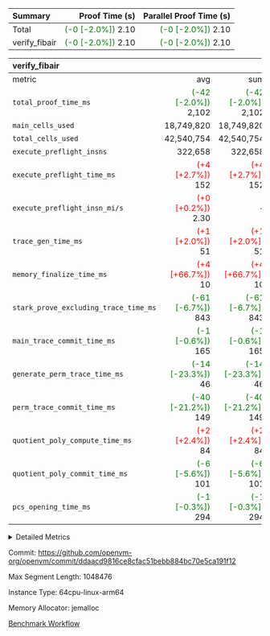 | Summary | Proof Time (s) | Parallel Proof Time (s) |
|:---|---:|---:|
| Total | <span style='color: green'>(-0 [-2.0%])</span> 2.10 | <span style='color: green'>(-0 [-2.0%])</span> 2.10 |
| verify_fibair | <span style='color: green'>(-0 [-2.0%])</span> 2.10 | <span style='color: green'>(-0 [-2.0%])</span> 2.10 |


| verify_fibair |||||
|:---|---:|---:|---:|---:|
|metric|avg|sum|max|min|
| `total_proof_time_ms ` | <span style='color: green'>(-42 [-2.0%])</span> 2,102 | <span style='color: green'>(-42 [-2.0%])</span> 2,102 | <span style='color: green'>(-42 [-2.0%])</span> 2,102 | <span style='color: green'>(-42 [-2.0%])</span> 2,102 |
| `main_cells_used     ` |  18,749,820 |  18,749,820 |  18,749,820 |  18,749,820 |
| `total_cells_used    ` |  42,540,754 |  42,540,754 |  42,540,754 |  42,540,754 |
| `execute_preflight_insns` |  322,658 |  322,658 |  322,658 |  322,658 |
| `execute_preflight_time_ms` | <span style='color: red'>(+4 [+2.7%])</span> 152 | <span style='color: red'>(+4 [+2.7%])</span> 152 | <span style='color: red'>(+4 [+2.7%])</span> 152 | <span style='color: red'>(+4 [+2.7%])</span> 152 |
| `execute_preflight_insn_mi/s` | <span style='color: red'>(+0 [+0.2%])</span> 2.30 | -          | <span style='color: red'>(+0 [+0.2%])</span> 2.30 | <span style='color: red'>(+0 [+0.2%])</span> 2.30 |
| `trace_gen_time_ms   ` | <span style='color: red'>(+1 [+2.0%])</span> 51 | <span style='color: red'>(+1 [+2.0%])</span> 51 | <span style='color: red'>(+1 [+2.0%])</span> 51 | <span style='color: red'>(+1 [+2.0%])</span> 51 |
| `memory_finalize_time_ms` | <span style='color: red'>(+4 [+66.7%])</span> 10 | <span style='color: red'>(+4 [+66.7%])</span> 10 | <span style='color: red'>(+4 [+66.7%])</span> 10 | <span style='color: red'>(+4 [+66.7%])</span> 10 |
| `stark_prove_excluding_trace_time_ms` | <span style='color: green'>(-61 [-6.7%])</span> 843 | <span style='color: green'>(-61 [-6.7%])</span> 843 | <span style='color: green'>(-61 [-6.7%])</span> 843 | <span style='color: green'>(-61 [-6.7%])</span> 843 |
| `main_trace_commit_time_ms` | <span style='color: green'>(-1 [-0.6%])</span> 165 | <span style='color: green'>(-1 [-0.6%])</span> 165 | <span style='color: green'>(-1 [-0.6%])</span> 165 | <span style='color: green'>(-1 [-0.6%])</span> 165 |
| `generate_perm_trace_time_ms` | <span style='color: green'>(-14 [-23.3%])</span> 46 | <span style='color: green'>(-14 [-23.3%])</span> 46 | <span style='color: green'>(-14 [-23.3%])</span> 46 | <span style='color: green'>(-14 [-23.3%])</span> 46 |
| `perm_trace_commit_time_ms` | <span style='color: green'>(-40 [-21.2%])</span> 149 | <span style='color: green'>(-40 [-21.2%])</span> 149 | <span style='color: green'>(-40 [-21.2%])</span> 149 | <span style='color: green'>(-40 [-21.2%])</span> 149 |
| `quotient_poly_compute_time_ms` | <span style='color: red'>(+2 [+2.4%])</span> 84 | <span style='color: red'>(+2 [+2.4%])</span> 84 | <span style='color: red'>(+2 [+2.4%])</span> 84 | <span style='color: red'>(+2 [+2.4%])</span> 84 |
| `quotient_poly_commit_time_ms` | <span style='color: green'>(-6 [-5.6%])</span> 101 | <span style='color: green'>(-6 [-5.6%])</span> 101 | <span style='color: green'>(-6 [-5.6%])</span> 101 | <span style='color: green'>(-6 [-5.6%])</span> 101 |
| `pcs_opening_time_ms ` | <span style='color: green'>(-1 [-0.3%])</span> 294 | <span style='color: green'>(-1 [-0.3%])</span> 294 | <span style='color: green'>(-1 [-0.3%])</span> 294 | <span style='color: green'>(-1 [-0.3%])</span> 294 |



<details>
<summary>Detailed Metrics</summary>

|  | verify_program_compile_ms | verify_fibair_time_ms | total_cells | stark_prove_excluding_trace_time_ms | quotient_poly_compute_time_ms | quotient_poly_commit_time_ms | perm_trace_commit_time_ms | pcs_opening_time_ms | main_trace_commit_time_ms |
| --- | --- | --- | --- | --- | --- | --- | --- | --- |
|  | 7 | 2,102 | 65,536 | 40 | 1 | 6 | 0 | 24 | 7 | 

| air_name | rows | quotient_deg | main_cols | interactions | constraints | cells |
| --- | --- | --- | --- | --- | --- | --- |
| AccessAdapterAir<2> |  | 2 |  | 5 | 12 |  | 
| AccessAdapterAir<4> |  | 2 |  | 5 | 12 |  | 
| AccessAdapterAir<8> |  | 2 |  | 5 | 12 |  | 
| FibonacciAir | 32,768 | 1 | 2 |  | 5 | 65,536 | 
| FriReducedOpeningAir |  | 2 |  | 39 | 71 |  | 
| JalRangeCheckAir |  | 2 |  | 9 | 14 |  | 
| NativePoseidon2Air<BabyBearParameters>, 1> |  | 2 |  | 136 | 572 |  | 
| PhantomAir |  | 2 |  | 3 | 5 |  | 
| ProgramAir |  | 1 |  | 1 | 4 |  | 
| VariableRangeCheckerAir |  | 1 |  | 1 | 4 |  | 
| VmAirWrapper<AluNativeAdapterAir, FieldArithmeticCoreAir> |  | 2 |  | 15 | 27 |  | 
| VmAirWrapper<BranchNativeAdapterAir, BranchEqualCoreAir<1> |  | 2 |  | 11 | 25 |  | 
| VmAirWrapper<NativeAdapterAir<2, 0>, PublicValuesCoreAir> |  | 2 |  | 11 | 29 |  | 
| VmAirWrapper<NativeLoadStoreAdapterAir<1>, NativeLoadStoreCoreAir<1> |  | 2 |  | 15 | 20 |  | 
| VmAirWrapper<NativeLoadStoreAdapterAir<4>, NativeLoadStoreCoreAir<4> |  | 2 |  | 15 | 20 |  | 
| VmAirWrapper<NativeVectorizedAdapterAir<4>, FieldExtensionCoreAir> |  | 2 |  | 15 | 27 |  | 
| VmConnectorAir |  | 2 |  | 5 | 11 |  | 
| VolatileBoundaryAir |  | 2 |  | 7 | 19 |  | 

| group | trace_gen_time_ms | total_proof_time_ms | total_cells_used | total_cells | system_trace_gen_time_ms | stark_prove_excluding_trace_time_ms | single_trace_gen_time_ms | quotient_poly_compute_time_ms | quotient_poly_commit_time_ms | perm_trace_commit_time_ms | pcs_opening_time_ms | memory_finalize_time_ms | main_trace_commit_time_ms | main_cells_used | generate_perm_trace_time_ms | fri.log_blowup | execute_preflight_time_ms | execute_preflight_insns | execute_preflight_insn_mi/s |
| --- | --- | --- | --- | --- | --- | --- | --- | --- | --- | --- | --- | --- | --- | --- | --- | --- | --- | --- | --- |
| verify_fibair | 51 | 2,102 | 42,540,754 | 62,474,410 | 51 | 843 | 0 | 84 | 101 | 149 | 294 | 10 | 165 | 18,749,820 | 46 | 1 | 152 | 322,658 | 2.30 | 

| group | air_name | rows | prep_cols | perm_cols | main_cols | cells |
| --- | --- | --- | --- | --- | --- | --- |
| verify_fibair | AccessAdapterAir<2> | 131,072 |  | 16 | 11 | 3,538,944 | 
| verify_fibair | AccessAdapterAir<4> | 65,536 |  | 16 | 13 | 1,900,544 | 
| verify_fibair | AccessAdapterAir<8> | 128 |  | 16 | 17 | 4,224 | 
| verify_fibair | FriReducedOpeningAir | 2,048 |  | 84 | 27 | 227,328 | 
| verify_fibair | JalRangeCheckAir | 32,768 |  | 28 | 12 | 1,310,720 | 
| verify_fibair | NativePoseidon2Air<BabyBearParameters>, 1> | 32,768 |  | 312 | 398 | 23,265,280 | 
| verify_fibair | PhantomAir | 16,384 |  | 12 | 6 | 294,912 | 
| verify_fibair | ProgramAir | 8,192 |  | 8 | 10 | 147,456 | 
| verify_fibair | VariableRangeCheckerAir | 262,144 | 2 | 8 | 1 | 2,359,296 | 
| verify_fibair | VmAirWrapper<AluNativeAdapterAir, FieldArithmeticCoreAir> | 262,144 |  | 36 | 29 | 17,039,360 | 
| verify_fibair | VmAirWrapper<BranchNativeAdapterAir, BranchEqualCoreAir<1> | 32,768 |  | 28 | 23 | 1,671,168 | 
| verify_fibair | VmAirWrapper<NativeLoadStoreAdapterAir<1>, NativeLoadStoreCoreAir<1> | 65,536 |  | 40 | 21 | 3,997,696 | 
| verify_fibair | VmAirWrapper<NativeLoadStoreAdapterAir<4>, NativeLoadStoreCoreAir<4> | 32,768 |  | 40 | 27 | 2,195,456 | 
| verify_fibair | VmAirWrapper<NativeVectorizedAdapterAir<4>, FieldExtensionCoreAir> | 32,768 |  | 36 | 38 | 2,424,832 | 
| verify_fibair | VmConnectorAir | 2 | 1 | 16 | 5 | 42 | 
| verify_fibair | VolatileBoundaryAir | 65,536 |  | 20 | 12 | 2,097,152 | 

| group | trace_height_constraint | weighted_sum | threshold |
| --- | --- | --- | --- |
| verify_fibair | 0 | 1,085,444 | 2,013,265,921 | 
| verify_fibair | 1 | 5,411,200 | 2,013,265,921 | 
| verify_fibair | 2 | 542,722 | 2,013,265,921 | 
| verify_fibair | 3 | 5,476,612 | 2,013,265,921 | 
| verify_fibair | 4 | 65,536 | 2,013,265,921 | 
| verify_fibair | 5 | 12,851,850 | 2,013,265,921 | 

| trace_height_constraint | threshold |
| --- | --- |
| 0 | 2,013,265,921 | 

</details>


Commit: https://github.com/openvm-org/openvm/commit/ddaacd9816ce8cfac51bebb884bc70e5ca191f12

Max Segment Length: 1048476

Instance Type: 64cpu-linux-arm64

Memory Allocator: jemalloc

[Benchmark Workflow](https://github.com/openvm-org/openvm/actions/runs/17084295216)
